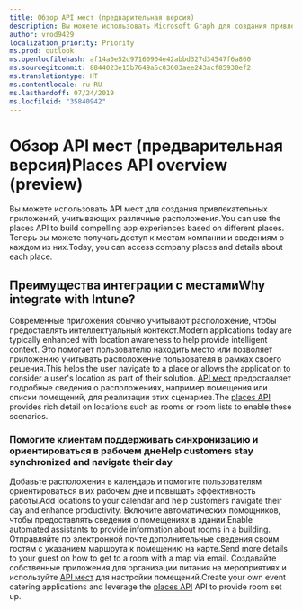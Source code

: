 ```yaml
---
title: Обзор API мест (предварительная версия)
description: Вы можете использовать Microsoft Graph для создания привлекательных приложений, учитывающих различные места. Теперь вы можете получать доступ к местам компании и сведениям о каждом из них.
author: vrod9429
localization_priority: Priority
ms.prod: outlook
ms.openlocfilehash: af14a0e52d97160904e42abbd327d34547f6a860
ms.sourcegitcommit: 8844023e15b7649a5c03603aee243acf85930ef2
ms.translationtype: HT
ms.contentlocale: ru-RU
ms.lasthandoff: 07/24/2019
ms.locfileid: "35840942"
---
```

# <a name="places-api-overview-preview"></a><span data-ttu-id="9c31c-104">Обзор API мест (предварительная версия)</span><span class="sxs-lookup"><span data-stu-id="9c31c-104">Places API overview (preview)</span></span>

<span data-ttu-id="9c31c-105">Вы можете использовать API мест для создания привлекательных приложений, учитывающих различные расположения.</span><span class="sxs-lookup"><span data-stu-id="9c31c-105">You can use the places API to build compelling app experiences based on different places.</span></span> <span data-ttu-id="9c31c-106">Теперь вы можете получать доступ к местам компании и сведениям о каждом из них.</span><span class="sxs-lookup"><span data-stu-id="9c31c-106">Today, you can access company places and details about each place.</span></span>

<!-- markdownlint-disable MD026 -->
## <a name="why-integrate-with-places"></a><span data-ttu-id="9c31c-107">Преимущества интеграции с местами</span><span class="sxs-lookup"><span data-stu-id="9c31c-107">Why integrate with Intune?</span></span>
<!-- markdownlint-enable MD026 -->

<span data-ttu-id="9c31c-108">Современные приложения обычно учитывают расположение, чтобы предоставлять интеллектуальный контекст.</span><span class="sxs-lookup"><span data-stu-id="9c31c-108">Modern applications today are typically enhanced with location awareness to help provide intelligent context.</span></span> <span data-ttu-id="9c31c-109">Это помогает пользователю находить место или позволяет приложению учитывать расположение пользователя в рамках своего решения.</span><span class="sxs-lookup"><span data-stu-id="9c31c-109">This helps the user navigate to a place or allows the application to consider a user's location as part of their solution.</span></span> <span data-ttu-id="9c31c-110">[API мест](/graph/api/resources/place?view=graph-rest-beta) предоставляет подробные сведения о расположениях, например помещения или списки помещений, для реализации этих сценариев.</span><span class="sxs-lookup"><span data-stu-id="9c31c-110">The [places API](/graph/api/resources/place?view=graph-rest-beta) provides rich detail on locations such as rooms or room lists to enable these scenarios.</span></span>

### <a name="help-customers-stay-synchronized-and-navigate-their-day"></a><span data-ttu-id="9c31c-111">Помогите клиентам поддерживать синхронизацию и ориентироваться в рабочем дне</span><span class="sxs-lookup"><span data-stu-id="9c31c-111">Help customers stay synchronized and navigate their day</span></span>

<span data-ttu-id="9c31c-112">Добавьте расположения в календарь и помогите пользователям ориентироваться в их рабочем дне и повышать эффективность работы.</span><span class="sxs-lookup"><span data-stu-id="9c31c-112">Add locations to your calendar and help customers navigate their day and enhance productivity.</span></span> <span data-ttu-id="9c31c-113">Включите автоматических помощников, чтобы предоставлять сведения о помещениях в здании.</span><span class="sxs-lookup"><span data-stu-id="9c31c-113">Enable automated assistants to provide information about rooms in a building.</span></span> <span data-ttu-id="9c31c-114">Отправляйте по электронной почте дополнительные сведения своим гостям с указанием маршрута к помещению на карте.</span><span class="sxs-lookup"><span data-stu-id="9c31c-114">Send more details to your guest on how to get to a room with a map via email.</span></span> <span data-ttu-id="9c31c-115">Создавайте собственные приложения для организации питания на мероприятиях и используйте [API мест](/graph/api/resources/place?view=graph-rest-beta) для настройки помещений.</span><span class="sxs-lookup"><span data-stu-id="9c31c-115">Create your own event catering applications and leverage the [places API](/graph/api/resources/place?view=graph-rest-beta) API to provide room set up.</span></span>


